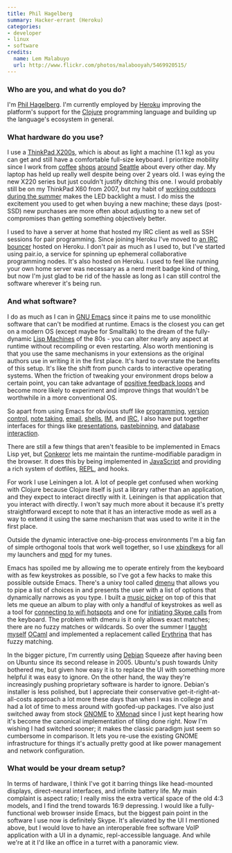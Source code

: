 ```yaml
---
title: Phil Hagelberg
summary: Hacker-errant (Heroku)
categories:
- developer
- linux
- software
credits:
  name: Lem Malabuyo
  url: http://www.flickr.com/photos/malabooyah/5469920515/
---
```


### Who are you, and what do you do?

I'm [Phil Hagelberg](http://technomancy.us/colophon "Phil's colophon."). I'm currently employed by [Heroku][] improving the platform's support for the [Clojure][] programming language and building up the language's ecosystem in general.

### What hardware do you use?

I use a [ThinkPad X200s][thinkpad-x200], which is about as light a machine (1.1 kg) as you can get and still have a comfortable full-size keyboard. I prioritize mobility since I work from [coffee](http://zokacoffee.com/ "A coffee shop in Seattle that Phil works out of.") [shops](http://neptunecoffee.com/ "A coffee shop in Seattle that Phil works out of.") [around](http://trabantcoffee.com/ "A coffee shop in Seattle that Phil works out of.") [Seattle](http://www.milsteadandco.com/ "A coffee shop in Seattle that Phil works out of.") about every other day. My laptop has held up really well despite being over 2 years old. I was eying the new X220 series but just couldn't justify ditching this one. I would probably still be on my ThinkPad X60 from 2007, but my habit of [working outdoors during the summer](http://www.flickr.com/photos/technomancy/tags/remoteoffice "Phil's photos of his remote office.") makes the LED backlight a must. I do miss the excitement you used to get when buying a new machine; these days (post-SSD) new purchases are more often about adjusting to a new set of compromises than getting something objectively better.

I used to have a server at home that hosted my IRC client as well as SSH sessions for pair programming. Since joining Heroku I've moved to [an IRC bouncer][znc] hosted on Heroku. I don't pair as much as I used to, but I've started using pair.io, a service for spinning up ephemeral collaborative programming nodes. It's also hosted on Heroku. I used to feel like running your own home server was necessary as a nerd merit badge kind of thing, but now I'm just glad to be rid of the hassle as long as I can still control the software wherever it's being run.

### And what software?

I do as much as I can in [GNU Emacs][emacs] since it pains me to use monolithic software that can't be modified at runtime. Emacs is the closest you can get on a modern OS (except maybe for Smalltalk) to the dream of the fully-dynamic [Lisp Machines](http://en.wikipedia.org/wiki/Lisp_machine "A Wikipedia entry for Lisp Machines.") of the 80s - you can alter nearly any aspect at runtime without recompiling or even restarting. Also worth mentioning is that you use the same mechanisms in your extensions as the original authors use in writing it in the first place. It's hard to overstate the benefits of this setup. It's like the shift from punch cards to interactive operating systems. When the friction of tweaking your environment drops below a certain point, you can take advantage of [positive feedback loops](http://en.wikipedia.org/wiki/Cybernetics "The Wikipedia entry for Cybernetics.") and become more likely to experiment and improve things that wouldn't be worthwhile in a more conventional OS.

So apart from using Emacs for obvious stuff like [programming][swank-clojure], [version control][magit], [note taking][org-mode], [email][gnus], [shells][eshell], [IM][elim], and [IRC][erc], I also have put together interfaces for things like [presentations][epresent], [pastebinning][scpaste], and [database interaction][relax.el].

There are still a few things that aren't feasible to be implemented in Emacs Lisp yet, but [Conkeror][] lets me maintain the runtime-modifiable paradigm in the browser. It does this by being implemented in [JavaScript][] and providing a rich system of dotfiles, [REPL](http://en.wikipedia.org/wiki/Read%E2%80%93eval%E2%80%93print_loop "A Wikipedia entry for Read--eval--print loop."), and hooks.

For work I use Leiningen a lot. A lot of people get confused when working with Clojure because Clojure itself is just a library rather than an application, and they expect to interact directly with it. Leiningen is that application that you interact with directly. I won't say much more about it because it's pretty straightforward except to note that it has an interactive mode as well as a way to extend it using the same mechanism that was used to write it in the first place.

Outside the dynamic interactive one-big-process environments I'm a big fan of simple orthogonal tools that work well together, so I use [xbindkeys][] for all my launchers and [mpd][] for my tunes.

Emacs has spoiled me by allowing me to operate entirely from the keyboard with as few keystrokes as possible, so I've got a few hacks to make this possible outside Emacs. There's a unixy tool called [dmenu][] that allows you to pipe a list of choices in and presents the user with a list of options that dynamically narrows as you type. I built a [music picker](https://github.com/technomancy/dotfiles/blob/master/bin/music-choose "Phil's music picker script.") on top of this that lets me queue an album to play with only a handful of keystrokes as well as a tool for [connecting to wifi hotspots](https://github.com/technomancy/dotfiles/blob/master/bin/ery-net "Phil's script for connecting to wireless hotspots.") and one for [initiating Skype calls](https://github.com/technomancy/dotfiles/blob/master/bin/skyyy "Phil's script for starting Skype calls.") from the keyboard. The problem with dmenu is it only allows exact matches; there are no fuzzy matches or wildcards. So over the summer I [taught myself](http://technomancy.us/152 "Phil's post on his OCaml experience.") [OCaml][] and implemented a replacement called [Erythrina][] that has fuzzy matching.

In the bigger picture, I'm currently using [Debian][] Squeeze after having been on Ubuntu since its second release in 2005. Ubuntu's push towards Unity bothered me, but given how easy it is to replace the UI with something more helpful it was easy to ignore. On the other hand, the way they're increasingly pushing proprietary software is harder to ignore. Debian's installer is less polished, but I appreciate their conservative get-it-right-at-all-costs approach a lot more these days than when I was in college and had a lot of time to mess around with goofed-up packages. I've also just switched away from stock [GNOME][] to [XMonad][] since I just kept hearing how it's become the canonical implementation of tiling done right. Now I'm wishing I had switched sooner; it makes the classic paradigm just seem so cumbersome in comparison. It lets you re-use the existing GNOME infrastructure for things it's actually pretty good at like power management and network configuration.

### What would be your dream setup?

In terms of hardware, I think I've got it barring things like head-mounted displays, direct-neural interfaces, and infinite battery life. My main complaint is aspect ratio; I really miss the extra vertical space of the old 4:3 models, and I find the trend towards 16:9 depressing. I would like a fully-functional web browser inside Emacs, but the biggest pain point in the software I use now is definitely Skype. It's alleviated by the UI I mentioned above, but I would love to have an interoperable free software VoIP application with a UI in a dynamic, repl-accessible language. And while we're at it I'd like an office in a turret with a panoramic view.

[thinkpad-x200]: http://shop.lenovo.com/us/notebooks/thinkpad/x-series/x200 "A 12.1 inch PC laptop."
[clojure]: https://en.wikipedia.org/wiki/Clojure "A dynamic programming language using the Java Virtual Machine."
[conkeror]: http://conkeror.org/ "A keyboard-driven web browser."
[debian]: https://www.debian.org/ "A Linux distribution."
[dmenu]: https://tools.suckless.org/dmenu/ "A dynamic menu for X11."
[elim]: http://savannah.nongnu.org/projects/elim "An IM daemon for Emacs."
[emacs]: http://www.gnu.org/software/emacs/ "A free open-source text editor."
[epresent]: https://github.com/technomancy/epresent "A presentation system for Emacs."
[erc]: https://www.emacswiki.org/emacs/ERC "An IRC client for Emacs."
[erythrina]: https://github.com/technomancy/erythrina "A tool for allowing quick selection from a list of options."
[eshell]: http://www.gnu.org/software/emacs/manual/html_node/eshell/ "A shell for emacs."
[gnome]: https://www.gnome.org/ "A desktop system for *nix operating systems."
[gnus]: http://www.gnus.org/ "A mail and news reader for Emacs."
[heroku]: https://www.heroku.com/ "A service for running and deploying Ruby, Node.js, Clojure, Java, Python, and Scala apps."
[javascript]: https://en.wikipedia.org/wiki/JavaScript "An interpreted scripting language."
[magit]: https://github.com/magit/magit "A git mode for Emacs."
[mpd]: http://mpd.wikia.com/wiki/Music_Player_Daemon_Wiki "A music playing server."
[ocaml]: http://caml.inria.fr/ocaml/index.en.html "An object-oriented version of the Caml programming language."
[org-mode]: https://orgmode.org/ "An Emacs mode for notes and to-do items."
[relax.el]: https://github.com/technomancy/relax.el "An Emacs interface for CouchDB."
[scpaste]: https://github.com/technomancy/scpaste "An Emacs interface for pasting text over SSH."
[swank-clojure]: https://github.com/technomancy/swank-clojure/ "A server for connecting SLIME to Clojure projects."
[xbindkeys]: http://www.nongnu.org/xbindkeys/xbindkeys.html "A keyboard/mouse launcher tool for X11."
[xmonad]: http://xmonad.org/ "A tiling window manager for X11."
[znc]: http://wiki.znc.in/ZNC "An IRC bouncer."
